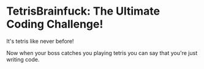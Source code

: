 # TetrisBrainfuck: The Ultimate Coding Challenge!

It's tetris like never before!

Now when your boss catches you playing tetris you can say that you're just writing code.